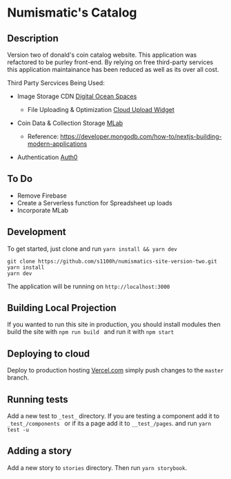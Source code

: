 # Numismatic's Catalog

## Description
Version two of donald's coin catalog website. This application was refactored to be purley front-end. By relying on free third-party services this application maintainance has been reduced as well as its over all cost.

Third Party Sercvices Being Used:
* Image Storage CDN [Digital Ocean Spaces](https://digitalocean.com "Digital Ocean Spaces")
  * File Uploading & Optimization [Cloud Upload Widget](https://cloudinary.com/documentation/upload_widget "Cloudinary Upload Widget")

* Coin Data & Collection Storage [MLab](https://mlab.com/ "MLab")
  * Reference: https://developer.mongodb.com/how-to/nextjs-building-modern-applications
  
* Authentication [Auth0](https://auth0.com/ "Auth0")

  


## To Do
* Remove Firebase 
* Create a Serverless function for Spreadsheet up loads
* Incorporate MLab

## Development

To get started, just clone and run ```yarn install && yarn dev```

```
git clone https://github.com/s1100h/numismatics-site-version-two.git
yarn install
yarn dev

```

The application will be running on ```http://localhost:3000```

## Building Local Projection

If you wanted to run this site in production, you should install modules then build the site with ```npm run build ``` and run it with ``` npm start ```


## Deploying to cloud

Deploy to production hosting [Vercel.com](https://vercel.com/ "Vercel.com") simply push changes to the ``` master ``` branch.

## Running tests

Add a new test to ```_test_``` directory. If you are testing a component add it to ```_test_/components ``` or if its a page add it to ``` __test_/pages ```. and run ``` yarn test -u ```


## Adding a story

Add a new story to ```stories``` directory. Then run ``` yarn storybook ```.



